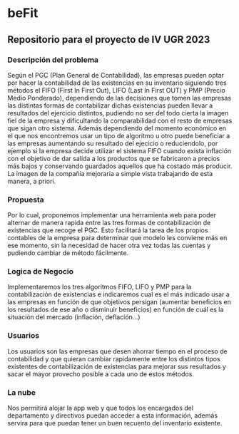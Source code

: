 # beFit
## Repositorio para el proyecto de IV UGR 2023

### Descripción del problema
Según el PGC (Plan General de Contabilidad), las empresas pueden optar por hacer la contabilidad de las existencias en su inventario siguiendo tres métodos el FIFO (First In First Out), LIFO (Last In First OUT) y PMP (Precio Medio Ponderado), dependiendo de las decisiones que tomen las empresas las distintas formas de contabilizar dichas existencias pueden llevar a resultados del ejercicio distintos, pudiendo no ser del todo cierta la imagen fiel de la empresa y dificultando la comparabilidad con el resto de empresas que sigan otro sistema. Además dependiendo del momento económico en el que nos encontremos usar un tipo de algoritmo u otro puede beneficiar a las empresas aumentando su resultado del ejecicio o reduciendolo, por ejemplo si la empresa decide utilizar el sistema FIFO cuando exista inflación con el objetivo de dar salida a los productos que se fabricaron a precios más bajos y conservando guardados aquellos que ha costado más producir. La imagen de la compañía mejoraría a simple vista trabajando de esta manera, a priori.

### Propuesta
Por lo cual, proponemos implementar una herramienta web para poder alternar de manera rapida entre las tres formas de contabilización de existencias que recoge el PGC. Esto facilitará la tarea de los propios contables de la empresa para determinar que modelo les conviene más en ese momento, sin la necesidad de hacer otra vez todas las cuentas y pudiendo cambiar de método fácilmente.

### Logica de Negocio
Implementaremos los tres algoritmos FIFO, LIFO y PMP para la contabilización de existencias e indicaremos cual es el más indicado usar a las empresas en función de que objetivos persigan (aumentar beneficios en los resultados de ese año o disminuir beneficios) en función de cuál es la situación del mercado (inflación, deflación...)

### Usuarios
Los usuarios son las empresas que desen ahorrar tiempo en el proceso de contabilidad y que quieran cambiar rapidamente entre los distintos tipos existentes de contabilización de existencias para mejorar sus resultados y sacar el mayor provecho posible a cada uno de estos métodos.

### La nube
Nos permitirá alojar la app web y que todos los encargados del departamento y directivos puedan acceder a esta información, además servira para que puedan tener un buen recuento del inventario existente.

